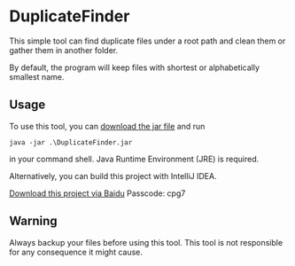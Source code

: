 # DuplicateFinder
This simple tool can find duplicate files under a root path and clean them or gather them in another folder.

By default, the program will keep files with shortest or alphabetically smallest name.

## Usage
To use this tool, you can [download the jar file](https://raw.githubusercontent.com/Yaindrop/DuplicateFinder/master/out/artifacts/DuplicateFinder_jar/DuplicateFinder.jar) and run 

    java -jar .\DuplicateFinder.jar
in your command shell. Java Runtime Environment (JRE) is required.

Alternatively, you can build this project with IntelliJ IDEA.

[Download this project via Baidu](https://pan.baidu.com/s/1t3d_6Wt0KzXDMDNBMnDdeQ) Passcode: cpg7

## Warning
Always backup your files before using this tool. This tool is not responsible for any consequence it might cause.
